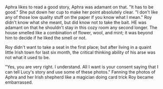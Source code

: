 Aphra likes to read a good story, Aphra was adamant on that. 
"It has to be good." She put down her cup to make her point absolutely clear. 
"I don't like any of those low quality stuff on the paper if you know what I mean."
Roy didn't know what she meant, but did know not to take the bait. HE was adamant on that he shouldn't stay in this cozy room any second longer. The house smelled like a combination of flower, wool, and mint; it was beyond him to decide if he liked the smell or not.

 Roy didn't want to take a seat in the first place; but after living in a quaint little Irish town for last six month, the critical thinking ability of his arse was not what it used to be.
 
 "Yes, you are very right. I understand. All I want is your consent saying that I can tell Lucy's story and use some of these photos."
 Fanning the photos of Aphra and her Irish shepherd like a magician doing card trick Roy became embarrassed.  
